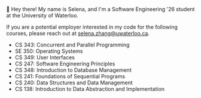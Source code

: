 👋 Hey there! My name is Selena, and I'm a Software Engineering '26 student at the University of Waterloo.

If you are a potential employer interested in my code for the following courses, please reach out at selena.zhang@uwaterloo.ca.
- CS 343: Concurrent and Parallel Programming
- SE 350: Operating Systems
- CS 349: User Interfaces
- CS 247: Software Engineering Principles
- CS 348: Introduction to Database Management
- CS 241: Foundations of Sequential Programs
- CS 240: Data Structures and Data Management
- CS 138: Introduction to Data Abstraction and Implementation
